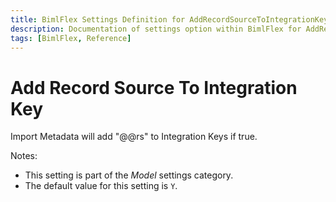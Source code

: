 ```yaml
---
title: BimlFlex Settings Definition for AddRecordSourceToIntegrationKey
description: Documentation of settings option within BimlFlex for AddRecordSourceToIntegrationKey
tags: [BimlFlex, Reference]
---
```


# Add Record Source To Integration Key

Import Metadata will add "@@rs" to Integration Keys if true.

Notes:

* This setting is part of the *Model* settings category.
* The default value for this setting is `Y`.
